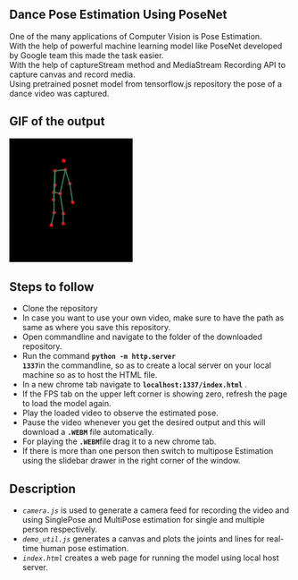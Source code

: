 ## Dance Pose Estimation Using PoseNet 

One of the many applications of Computer Vision is Pose Estimation.</br>
With the help of powerful machine learning model like PoseNet developed by Google team this made the task easier.</br>
With the help of captureStream method and MediaStream Recording API to capture canvas and record media.</br>
Using pretrained posnet model from tensorflow.js repository the pose of a dance video was captured.</br>


## GIF of the output 
![Alt Text](https://github.com/frh02/PoseNet_Dance/blob/master/Dance_Pose.gif)

## Steps to follow 

* Clone the repository</br>
* In case you want to use your own video, make sure to have the path as same as where you save this repository.</br>
* Open commandline and navigate to the folder of the downloaded repository.</br>
* Run the command <code>**python -m http.server 1337**</code>in the commandline, so as to create a local server on your local machine so as to host the HTML file.</br> 
* In a new chrome tab navigate to <code>**localhost:1337/index.html**</code> .</br> 
* If the FPS tab on the upper left corner is showing zero, refresh the page to load the model again.</br>
* Play the loaded video to observe the estimated pose.</br>
* Pause the video whenever you get the desired output and this will download a <code>**.WEBM**</code> file automatically.</br>
* For playing the <code>**.WEBM**</code>file drag it to a new chrome tab.</br>
* If there is more than one person then switch to multipose Estimation using the slidebar drawer in the right corner of the window. </br>


## Description 

* <code>*camera.js*</code> is used to generate a camera feed for recording the video and using SinglePose and MultiPose estimation for single and multiple person respectively.
* <code>*demo_util.js*</code> generates a canvas and plots the joints and lines for real-time human pose estimation.
* <code>*index.html*</code> creates a web page for running the model using local host server. 




